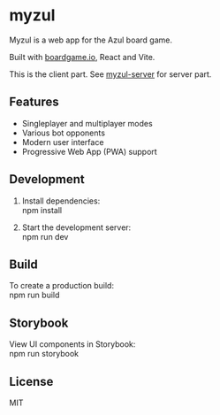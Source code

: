 # myzul

Myzul is a web app for the Azul board game.

Built with [boardgame.io](https://boardgame.io/), React and Vite.

This is the client part.
See [myzul-server](https://github.com/schirkan/myzul-server) for server part.

## Features

- Singleplayer and multiplayer modes
- Various bot opponents
- Modern user interface
- Progressive Web App (PWA) support

## Development

1. Install dependencies:  
   npm install

2. Start the development server:  
   npm run dev

## Build

To create a production build:  
npm run build

## Storybook

View UI components in Storybook:  
npm run storybook

## License

MIT
